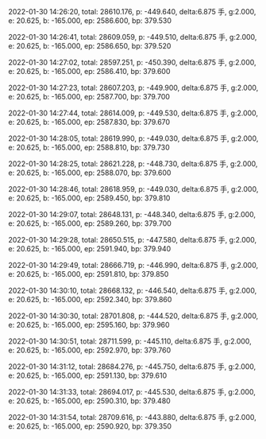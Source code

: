 2022-01-30 14:26:20, total: 28610.176, p: -449.640, delta:6.875 手, g:2.000, e: 20.625, b: -165.000, ep: 2586.600, bp: 379.530

2022-01-30 14:26:41, total: 28609.059, p: -449.510, delta:6.875 手, g:2.000, e: 20.625, b: -165.000, ep: 2586.650, bp: 379.520

2022-01-30 14:27:02, total: 28597.251, p: -450.390, delta:6.875 手, g:2.000, e: 20.625, b: -165.000, ep: 2586.410, bp: 379.600

2022-01-30 14:27:23, total: 28607.203, p: -449.900, delta:6.875 手, g:2.000, e: 20.625, b: -165.000, ep: 2587.700, bp: 379.700

2022-01-30 14:27:44, total: 28614.009, p: -449.530, delta:6.875 手, g:2.000, e: 20.625, b: -165.000, ep: 2587.830, bp: 379.670

2022-01-30 14:28:05, total: 28619.990, p: -449.030, delta:6.875 手, g:2.000, e: 20.625, b: -165.000, ep: 2588.810, bp: 379.730

2022-01-30 14:28:25, total: 28621.228, p: -448.730, delta:6.875 手, g:2.000, e: 20.625, b: -165.000, ep: 2588.070, bp: 379.600

2022-01-30 14:28:46, total: 28618.959, p: -449.030, delta:6.875 手, g:2.000, e: 20.625, b: -165.000, ep: 2589.450, bp: 379.810

2022-01-30 14:29:07, total: 28648.131, p: -448.340, delta:6.875 手, g:2.000, e: 20.625, b: -165.000, ep: 2589.260, bp: 379.700

2022-01-30 14:29:28, total: 28650.515, p: -447.580, delta:6.875 手, g:2.000, e: 20.625, b: -165.000, ep: 2591.940, bp: 379.940

2022-01-30 14:29:49, total: 28666.719, p: -446.990, delta:6.875 手, g:2.000, e: 20.625, b: -165.000, ep: 2591.810, bp: 379.850

2022-01-30 14:30:10, total: 28668.132, p: -446.540, delta:6.875 手, g:2.000, e: 20.625, b: -165.000, ep: 2592.340, bp: 379.860

2022-01-30 14:30:30, total: 28701.808, p: -444.520, delta:6.875 手, g:2.000, e: 20.625, b: -165.000, ep: 2595.160, bp: 379.960

2022-01-30 14:30:51, total: 28711.599, p: -445.110, delta:6.875 手, g:2.000, e: 20.625, b: -165.000, ep: 2592.970, bp: 379.760

2022-01-30 14:31:12, total: 28684.276, p: -445.750, delta:6.875 手, g:2.000, e: 20.625, b: -165.000, ep: 2591.130, bp: 379.610

2022-01-30 14:31:33, total: 28694.017, p: -445.530, delta:6.875 手, g:2.000, e: 20.625, b: -165.000, ep: 2590.310, bp: 379.480

2022-01-30 14:31:54, total: 28709.616, p: -443.880, delta:6.875 手, g:2.000, e: 20.625, b: -165.000, ep: 2590.920, bp: 379.350